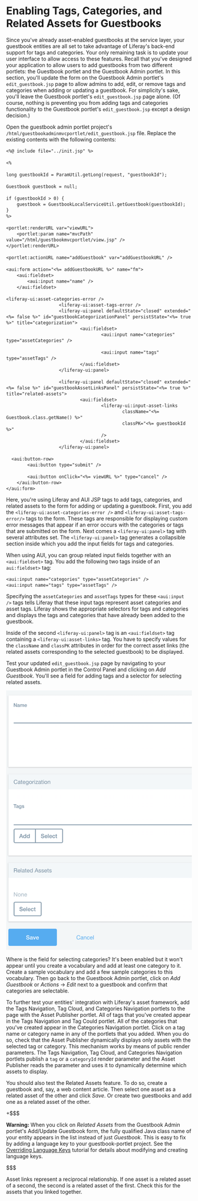 # Enabling Tags, Categories, and Related Assets for Guestbooks [](id=enabling-tags-categories-and-related-assets-for-guestbooks)

Since you've already asset-enabled guestbooks at the service layer, your
guestbook entities are all set to take advantage of Liferay's back-end support
for tags and categories. Your only remaining task is to update your user
interface to allow access to these features. Recall that you've designed your
application to allow users to add guestbooks from two different portlets: the
Guestbook portlet and the Guestbook Admin portlet. In this section, you'll
update the form on the Guestbook Admin portlet's `edit_guestbook.jsp` page to
allow admins to add, edit, or remove tags and categories when adding or updating
a guestbook. For simplicity's sake, you'll leave the Guestbook portlet's
`edit_guestbook.jsp` page alone. (Of course, nothing is preventing you from
adding tags and categories functionality to the Guestbook portlet's
`edit_guestbook.jsp` except a design decision.)

Open the guestbook admin portlet project's
`/html/guestbookadminmvcportlet/edit_guestbook.jsp` file. Replace the existing
contents with the following contents:

    <%@ include file="../init.jsp" %>
    
    <%

    long guestbookId = ParamUtil.getLong(request, "guestbookId");

    Guestbook guestbook = null;

    if (guestbookId > 0) {
    	guestbook = GuestbookLocalServiceUtil.getGuestbook(guestbookId);
    }
    %>
    
    <portlet:renderURL var="viewURL">
        <portlet:param name="mvcPath" value="/html/guestbookmvcportlet/view.jsp" />
    </portlet:renderURL>

    <portlet:actionURL name="addGuestbook" var="addGuestbookURL" />
    
    <aui:form action="<%= addGuestbookURL %>" name="fm">
        <aui:fieldset>
            <aui:input name="name" />
        </aui:fieldset>

    <liferay-ui:asset-categories-error />
                        <liferay-ui:asset-tags-error />
                        <liferay-ui:panel defaultState="closed" extended="<%= false %>" id="guestbookCategorizationPanel" persistState="<%= true %>" title="categorization">
                                <aui:fieldset>
                                        <aui:input name="categories" type="assetCategories" />

                                        <aui:input name="tags" type="assetTags" />
                                </aui:fieldset>
                        </liferay-ui:panel>

                        <liferay-ui:panel defaultState="closed" extended="<%= false %>" id="guestbookAssetLinksPanel" persistState="<%= true %>" title="related-assets">
                                <aui:fieldset>
                                        <liferay-ui:input-asset-links
                                                className="<%= Guestbook.class.getName() %>"
                                                classPK="<%= guestbookId %>"
                                        />
                                </aui:fieldset>
                        </liferay-ui:panel>

      <aui:button-row>
    		<aui:button type="submit" />

    		<aui:button onClick="<%= viewURL %>" type="cancel" />
    	</aui:button-row>
    </aui:form>

Here, you're using Liferay and AUI JSP tags to add tags, categories, and related
assets to the form for adding or updating a guestbook. First, you add the
`<liferay-ui:asset-categories-error />` and `<liferay-ui:asset-tags-error/>` 
tags to the form. These tags are responsible for displaying custom error 
messages that appear if an error occurs with the categories or tags that are
submitted on the form. Next comes a `<liferay-ui:panel>` tag with several
attributes set. The `<liferay-ui:panel>` tag generates a collapsible section
inside which you add the input fields for tags and categories.

When using AUI, you can group related input fields together with an
`<aui:fieldset>` tag. You add the following two tags inside of an
`aui:fieldset>` tag:

    <aui:input name="categories" type="assetCategories" />
    <aui:input name="tags" type="assetTags" />

Specifying the `assetCategories` and `assetTags` types for these `<aui:input />`
tags tells Liferay that these input tags represent asset categories and asset
tags. Liferay shows the appropriate selectors for tags and categories and
displays the tags and categories that have already been added to the guestbook.

Inside of the second `<liferay-ui:panel>` tag is an `<aui:fieldset>` tag
containing a `<liferay-ui:asset-links>` tag. You have to specify values for the
`className` and `classPK` attributes in order for the correct asset links (the
related assets corresponding to the selected guestbook) to be displayed.

Test your updated `edit_guestbook.jsp` page by navigating to your Guestbook
Admin portlet in the Control Panel and clicking on *Add Guestbook*. You'll see a
field for adding tags and a selector for selecting related assets.

![Figure 2: Once you've updated your Guestbook Admin portlet's `edit_guestbook.jsp` page, you'll see forms for adding tags and selecting related assets.](../../../../images/guestbook-tags-related-assets.png)

Where is the field for selecting categories? It's been enabled but it won't
appear until you create a vocabulary and add at least one category to it. Create
a sample vocabulary and add a few sample categories to this vocabulary. Then go
back to the Guestbook Admin portlet, click on *Add Guestbook* or *Actions*
&rarr; *Edit* next to a guestbook and confirm that categories are selectable.

To further test your entities' integration with Liferay's asset framework, add
the Tags Navigation, Tag Cloud, and Categories Navigation portlets to the page
with the Asset Publisher portlet. All of tags that you've created appear in the
Tags Navigation and Tag Could portlet. All of the categories that you've created
appear in the Categories Navigation portlet. Click on a tag name or category
name in any of the portlets that you added. When you do so, check that the Asset
Publisher dynamically displays only assets with the selected tag or category.
This mechanism works by means of public render parameters. The Tags Navigation,
Tag Cloud, and Categories Navigation portlets publish a `tag` or a `categoryId`
render parameter and the Asset Publisher reads the parameter and uses it to
dynamically determine which assets to display.

You should also test the Related Assets feature. To do so, create a guestbook
and, say, a web content article. Then select one asset as a related asset of the
other and click *Save*. Or create two guestbooks and add one as a related asset
of the other.

+$$$

**Warning:** When you click on *Related Assets* from the Guestbook Admin
portlet's Add/Update Guestbook form, the fully qualified Java class name of your
entity appears in the list instead of just *Guestbook*. This is easy to fix by
adding a language key to your guestbook-portlet project. See the [Overriding Language Keys](/develop/tutorials/-/knowledge_base/7-0/overriding-language-keys)
tutorial for details about modifying and creating language keys.

$$$

Asset links represent a reciprocal relationship. If one asset is a related asset
of a second, the second is a related asset of the first. Check this for the
assets that you linked together.